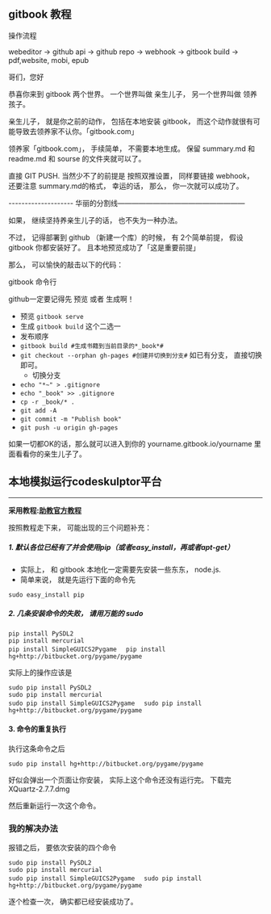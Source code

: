 ## gitbook 教程

操作流程

webeditor -> github api -> github repo -> webhook -> gitbook build -> pdf,website, mobi, epub

哥们，您好

恭喜你来到 gitbook 两个世界。 一个世界叫做 亲生儿子， 另一个世界叫做 领养孩子。

亲生儿子， 就是你之前的动作， 包括在本地安装 gitbook， 而这个动作就很有可能导致去领养家不认你。「gitbook.com」

领养家「gitbook.com」， 手续简单， 不需要本地生成。 保留 summary.md 和 readme.md 和 sourse 的文件夹就可以了。

直接 GIT PUSH. 当然少不了的前提是 按照双推设置， 同样要链接 webhook， 还要注意 summary.md的格式， 幸运的话， 那么， 你一次就可以成功了。

-------------------- 华丽的分割线——————————————————

如果， 继续坚持养亲生儿子的话， 也不失为一种办法。

不过， 记得部署到 github （新建一个库）的时候， 有 2个简单前提， 假设 gitbook 你都安装好了。 且本地预览成功了「这是重要前提」

那么， 可以愉快的敲击以下的代码：

gitbook 命令行

github一定要记得先 预览 或者 生成啊！

- 预览 `gitbook serve`
- 生成 `gitbook build` 这个二选一
- 发布顺序
 - `gitbook build #生成书籍到当前目录的*_book*#`
 - `git checkout --orphan gh-pages #创建并切换到分支#` 如已有分支， 直接切换即可。
     - 切换分支
 - `echo "*~" > .gitignore`
 - `echo "_book" >> .gitignore`
 - `cp -r _book/* .`
 - `git add -A`
 - `git commit -m "Publish book"`
 - `git push -u origin gh-pages`

如果一切都OK的话，那么就可以进入到你的 yourname.gitbook.io/yourname 里面看看你的亲生儿子了。 

## 本地模拟运行codeskulptor平台

---

**采用教程:[助教官方教程](http://openmindclub.gitbooks.io/omooc-py/content/support/Codeskulptor_in_local.html)**

按照教程走下来， 可能出现的三个问题补充：

##### 1. 默认各位已经有了并会使用pip（或者easy_install，再或者apt-get）

- 实际上， 和 gitbook 本地化一定需要先安装一些东东， node.js. 
- 简单来说， 就是先运行下面的命令先

`sudo easy_install pip`


##### 2. 几条安装命令的失败， 请用万能的 sudo

`pip install PySDL2 `  
`pip install mercurial `  
`pip install SimpleGUICS2Pygame  ` 
`pip install hg+http://bitbucket.org/pygame/pygame`

实际上的操作应该是


`sudo pip install PySDL2 `  
`sudo pip install mercurial `  
`sudo pip install SimpleGUICS2Pygame  ` 
`sudo pip install hg+http://bitbucket.org/pygame/pygame`

#### 3. 命令的重复执行

执行这条命令之后

`sudo pip install hg+http://bitbucket.org/pygame/pygame`

好似会弹出一个页面让你安装， 实际上这个命令还没有运行完。 下载完 XQuartz-2.7.7.dmg

然后重新运行一次这个命令。

### 我的解决办法

报错之后， 要依次安装的四个命令

`sudo pip install PySDL2 `  
`sudo pip install mercurial `  
`sudo pip install SimpleGUICS2Pygame  ` 
`sudo pip install hg+http://bitbucket.org/pygame/pygame`

逐个检查一次， 确实都已经安装成功了。
